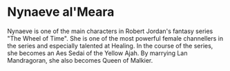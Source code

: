# Nynaeve al\'Meara

Nynaeve is one of the main characters in Robert Jordan\'s fantasy series "The Wheel of Time". 
She is one of the most powerful female channellers in the series and especially talented at Healing. In the course of the series, she becomes an Aes Sedai of the Yellow Ajah.
By marrying Lan Mandragoran, she also becomes Queen of Malkier. 
